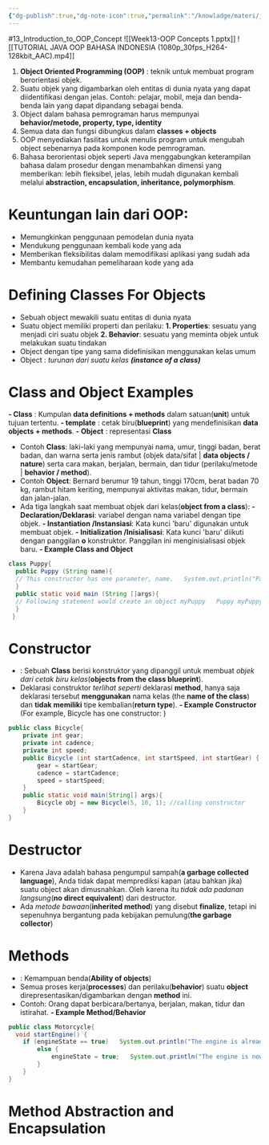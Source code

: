```yaml
---
{"dg-publish":true,"dg-note-icon":true,"permalink":"/knowladge/materi/java/13-introduction-to-oop-concept/","dgPassFrontmatter":true,"noteIcon":true,"created":"2024-06-15T12:27:12.112+07:00","updated":"2024-07-02T13:19:07.052+07:00"}
---
```


#13_Introduction_to_OOP_Concept
![[Week13-OOP Concepts 1.pptx]]
![[TUTORIAL JAVA OOP BAHASA INDONESIA (1080p_30fps_H264-128kbit_AAC).mp4]]



1. **Object Oriented Programming (OOP)** : teknik untuk membuat program berorientasi objek.
2. Suatu objek yang digambarkan oleh entitas di dunia nyata yang dapat diidentifikasi dengan jelas. Contoh: pelajar, mobil, meja dan benda-benda lain yang dapat dipandang sebagai benda.
3. Object dalam bahasa pemrograman harus mempunyai **behavior/metode, property, type, identity**
4. Semua data dan fungsi dibungkus dalam **classes + objects**
5. OOP menyediakan fasilitas untuk menulis program untuk mengubah object sebenarnya pada komponen kode pemrograman.
6. Bahasa berorientasi objek seperti Java menggabungkan keterampilan bahasa dalam prosedur dengan menambahkan dimensi yang memberikan: lebih fleksibel, jelas, lebih mudah digunakan kembali melalui **abstraction, encapsulation, inheritance, polymorphism**.
# Keuntungan lain dari OOP:
- Memungkinkan penggunaan pemodelan dunia nyata
- Mendukung penggunaan kembali kode yang ada
- Memberikan fleksibilitas dalam memodifikasi aplikasi yang sudah ada
- Membantu kemudahan pemeliharaan kode yang ada
# Defining Classes For Objects
- Sebuah object mewakili suatu entitas di dunia nyata
- Suatu object memiliki properti dan perilaku:
  **1. Properties**: sesuatu yang menjadi ciri suatu objek
  **2. Behavior**: sesuatu yang meminta objek untuk melakukan suatu tindakan
- Object dengan tipe yang sama didefinisikan menggunakan kelas umum
- Object : *turunan dari suatu kelas* ***(instance of a class)***
# Class and Object Examples
**- Class** : Kumpulan **data definitions + methods** dalam satuan(**unit**) untuk tujuan tertentu.
**- template** : cetak biru(**blueprint**) yang mendefinisikan **data objects + methods**.
**- Object** : representasi **Class**
- Contoh **Class**:
	    laki-laki yang mempunyai nama, umur, tinggi badan, berat badan, dan warna serta jenis rambut (objek data/sifat | **data objects / nature**) serta cara makan, berjalan, bermain, dan tidur (perilaku/metode | **behavior / method**).
- Contoh **Object**: 
	    Bernard berumur 19 tahun, tinggi 170cm, berat badan 70 kg, rambut hitam keriting, mempunyai aktivitas makan, tidur, bermain dan jalan-jalan.
- Ada tiga langkah saat membuat objek dari kelas(**object from a class**):
    **- Declaration/Deklarasi**: variabel dengan nama variabel dengan tipe objek.
    **- Instantiation /Instansiasi**: Kata kunci 'baru' digunakan untuk membuat objek.
    **- Initialization /Inisialisasi**: Kata kunci 'baru' diikuti dengan panggilan **o** konstruktor. Panggilan ini menginisialisasi objek baru.
  **- Example Class and Object**
```java
class Puppy{
  public Puppy (String name){
  // This constructor has one parameter, name.   System.out.println("Passed Name is :" + name );
  }
  public static void main (String []args){
  // Following statement would create an object myPuppy   Puppy myPuppy = new Puppy( "tommy" );
  }
 }
```
# Constructor
- : Sebuah **Class** berisi konstruktor yang dipanggil untuk membuat *objek dari cetak biru kelas*(**objects from the class blueprint**).
- Deklarasi construktor *terlihat seperti* deklarasi **method**, hanya saja deklarasi tersebut **menggunakan** nama kelas (the **name of the class**) dan **tidak memiliki** tipe kembalian(**return type**).
  **- Example Constructor** (For example, Bicycle has one constructor: )
``` java
public class Bicycle{
	private int gear;
	private int cadence;
	private int speed;
	public Bicycle (int startCadence, int startSpeed, int startGear) {
		gear = startGear;
		cadence = startCadence;
		speed = startSpeed;
	}
	public static void main(String[] args){
		Bicycle obj = new Bicycle(5, 10, 1); //calling constructor
	}
}
```
# Destructor
- Karena Java adalah bahasa pengumpul sampah(**a garbage collected language**), Anda tidak dapat memprediksi kapan (atau bahkan jika) suatu object akan dimusnahkan. Oleh karena itu *tidak ada padanan langsung*(**no direct equivalent**) dari destructor.
- Ada *metode bawaan*(**inherited method**) yang disebut **finalize**, tetapi ini sepenuhnya bergantung pada kebijakan pemulung(**the garbage collector**)
# Methods
- : Kemampuan benda(**Ability of objects**)
- Semua proses kerja(**processes**) dan perilaku(**behavior**) suatu **object** direpresentasikan/digambarkan dengan **method** ini.  
- Contoh: Orang dapat berbicara/bertanya, berjalan, makan, tidur dan istirahat.
	**- Example Method/Behavior**
```java
public class Motorcycle{
  void startEngine() {
    if (engineState == true)   System.out.println("The engine is already on.");
	    else {
			engineState = true;   System.out.println("The engine is now on.");
		}
	}
}
```
# Method Abstraction and Encapsulation
